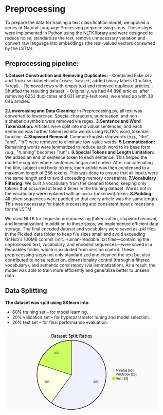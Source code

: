 # Preprocessing

 To prepare the data for training a text classification model, we applied a series of Natural Language Processing preprocessing steps. These steps were implemented in Python using the NLTK library and were designed to reduce noise, standardize the text, remove unnecessary variation and convert raw language into embeddings (the real-valued vectors consumed by the LSTM).

## Preprocessing pipeline:
**1.Dataset Construction and Removing Duplicates:**
    - Combined Fake.csv and True.csv datasets into `Create_Dataset`, added binary labels (0 = fake, 1=real).
    - Removed rows with empty text and removed duplicate articles.
    - Shuffled the resulting dataset.
    - Originally, we had 44 898 articles, after removing 6252 duplicates and 631 empty-text rows, we ended up with 38 646 articles.

**2.Lowercasing and Data Cleaning:**
In Preprocessing.py, all text was converted to lowercase. Special characters, punctuation, and non-alphabetic symbols were removed via regex. 
**3.Sentence and Word Tokenization:**
Articles were split into individual sentences, and each sentence was further tokenized into words using NLTK's word_tokenize function.
**4.Stopword Removal:**
Common English stopwords (e.g., "the", "and", "in") were removed to eliminate low-value words.
**5.Lemmatization:**
Remaining words were lemmatized to reduce each word to its base form (e.g., "running" becomes "run").
**6.Special Tokens and Length Limitation:**
We added an end of sentence token to each sentence. This helped the model recognize where sentences began and ended. After concatenating the title, subject and body tokens, each article was then condensed to a maximum length of 256 tokens. This was done to ensure that all inputs were the same length and to avoid exceeding memory constraints.
**7.Vocabulary Filtering:**
We built a vocabulary from the cleaned tokens, keeping only tokens that occurred at least 3 times in the training dataset. Words not in the vocabulary were replaced with an `<unk>` (unknown) token.
**8.Padding:**
All token sequences were padded so that every article was the same length. This was necessary for batch processing and consistent input dimensions for the LSTM.

We used NLTK for linguistic preprocessing (tokenization, stopword removal, and lemmatization)
In addition to these steps, we implemented efficient data storage. The final encoded dataset and vocabulary were saved as .pkl files in the Pickled_data folder to keep file sizes small and avoid exceeding GitHub's 100MB commit limit. Human-readable .txt files—containing the unprocessed text, vocabulary, and encoded sequences—were saved in a Readables folder, which is excluded from version control. These preprocessing steps not only standardized and cleaned the text but also contributed to noise reduction, dimensionality control (through a filtered vocabulary), and semantic consistency (via lemmatization). As a result, the model was able to train more efficiently and generalize better to unseen data.



## Data Splitting
**The dataset was split using SKlearn into:**
 - 60% training set – for model learning.
 - 20% validation set – for hyperparameter tuning and model selection.
 - 20% test set – for final performance evaluation.

 ![alt text](media/pi.png)

